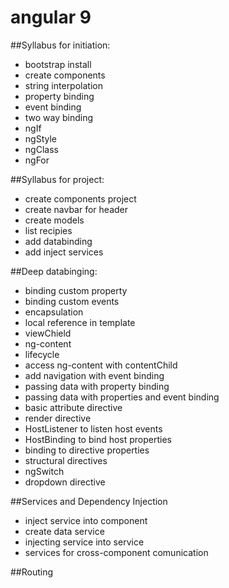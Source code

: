 # angular 9

##Syllabus for initiation: 
* bootstrap install
* create components
* string interpolation
* property binding
* event binding
* two way binding
* ngIf
* ngStyle
* ngClass
* ngFor

##Syllabus for project:
* create components project
* create navbar for header
* create models
* list recipies
* add databinding
* add inject services

##Deep databinging:
* binding custom property
* binding custom events
* encapsulation
* local reference in template
* viewChield
* ng-content
* lifecycle
* access ng-content with contentChild
* add navigation with event binding
* passing data with property binding
* passing data with properties and event binding
* basic attribute directive
* render directive
* HostListener to listen host events
* HostBinding to bind host properties
* binding to directive properties
* structural directives
* ngSwitch
* dropdown directive

##Services and Dependency Injection
* inject service into component
* create data service
* injecting service into service
* services for cross-component comunication

##Routing

